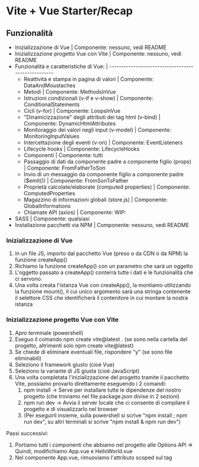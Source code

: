 # Vite + Vue Starter/Recap

## Funzionalità
- Inizializzazione di Vue                                                       | Componente: nessuno, vedi README
- Inizializzazione progetto Vue con Vite                                        | Componente: nessuno, vedi README
- Funzionalità e caratteristiche di Vue:                                        | ---------------------------------------------------
    - Reattività e stampa in pagina di valori                                   | Componente: DataAndMoustaches
    - Metodi                                                                    | Componente: MethodsInVue
    - Istruzioni condizionali (v-if e v-show)                                   | Componente: ConditionalStatements
    - Cicli (v-for)                                                             | Componente: LoopsInVue
    - "Dinamicizzazione" degli attributi dei tag html (v-bind)                  | Componente: DynamicHtmlAttributes
    - Monitoraggio dei valori negli input (v-model)                             | Componente: MonitoringInputValues
    - Intercettazione degli eventi (v-on)                                       | Componente: EventListeners
    - Lifecycle hooks                                                           | Componente: LifecycleHooks
    - Componenti                                                                | Componente: tutti
    - Passaggio di dati da componente padre a componente figlio (props)         | Componente: FromFatherToSon
    - Invio di un messaggio da componente figlio a componente padre ($emit())   | Componente: FromSonToFather
    - Proprietà calcolate/elaborate (computed properties)                       | Componente: ComputedProperties
    - Magazzino di informazioni globali (store.js)                              | Componente: GlobalInformations
    - Chiamate API (axios)                                                      | Componente: WIP:
- SASS                                                                          | Componente: qualsiasi
- Installazione pacchetti via NPM                                               | Componente: nessuno, vedi README

### Inizializzazione di Vue
1. In un file JS, importo dal pacchetto Vue (preso o da CDN o da NPM) la funzione createApp()
2. Richiamo la funzione createApp() con un parametro che sarà un oggetto
3. L'oggetto passato a createApp() conterrà tutte i dati e le funzionalità che ci servono
4. Una volta creata l'istanza Vue con createApp(), la montiamo utilizzando la funzione mount(), il cui unico argomento sarà una stringa contenente il selettore CSS che identificherà il contenitore in cui montare la nostra istanza

### Inizializzazione progetto Vue con Vite
1. Apro terminale (powershell)
2. Eseguo il comando npm create vite@latest . (se sono nella cartella del progetto, altrimenti solo npm create vite@latest)
3. Se chiede di eliminare eventuali file, rispondere "y" (se sono file eliminabili)
4. Seleziono il framework giusto (cioè Vue)
5. Seleziono la variante di JS giusta (cioè JavaScript)
6. Una volta completata l'inizializzazione del progetto tramite il pacchetto Vite, possiamo provarlo direttamente eseguendo i 2 comandi:
    1. npm install -> Serve per installare tutte le dipendenze del nostro progetto (che troviamo nel file package.json divise in 2 sezioni)
    2. npm run dev -> Avvia il server locale che ci consente di compilare il progetto e di visualizzarlo nel browser
    3. (Per eseguirli insieme, sulla powershell si scrive "npm install ; npm run dev", su altri terminali si scrive "npm install & npm run dev")

Passi successivi:
1. Portiamo tutti i componenti che abbiamo nel progetto alle Options API => Quindi, modifichiamo App.vue e HelloWorld.vue
2. Nel componente App.vue, rimuoviamo l'attributo scoped sul tag <style>



### Installazione SASS
1. Installare SASS via npm tramite il comando "npm add -D sass"
2. Aggiungere attributo lang="scss" nei componenti nei quali vogliamo usare SASS
3. Eliminare il file style.css da src
4. Rimuovere l'importazione del file style.css da main.js
5. Creare la cartella styles nella cartella src al cui interno inseriremo i file .scss che necessitiamo
    - Solitamente, creiamo almeno il file main.scss in cui poi facciamo tutte le importazioni che ci servono e/o mettiamo lo stile di base


### Installare pacchetti via NPM (Bootstrap, axios, Font Awesome...)
1. Apro la documentazione del pacchetto
2. Vado alla sezione Getting started/Introduction/First steps
3. Vedo come installare via NPM [qual è il comando e qual è il pacchetto da installare (o i pacchetti, come per Bootstrap che vuole popper)]
4. Vedo se c'è altro da configurare (come per Font Awesome con Vue)